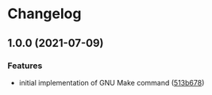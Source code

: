 # Changelog

## 1.0.0 (2021-07-09)


### Features

* initial implementation of GNU Make command ([513b678](https://www.github.com/yacchi/asdf-gnumake/commit/513b678fc80f40258b7d61d4deef5a1ffa795b36))
